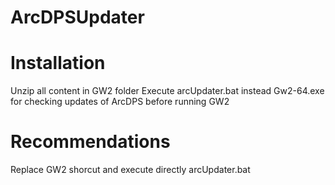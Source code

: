 # ArcDPSUpdater

# Installation
Unzip all content in GW2 folder
Execute arcUpdater.bat instead Gw2-64.exe for checking updates of ArcDPS before running GW2
# Recommendations
Replace GW2 shorcut and execute directly arcUpdater.bat
